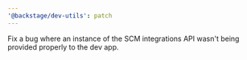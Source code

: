 ```yaml
---
'@backstage/dev-utils': patch
---
```


Fix a bug where an instance of the SCM integrations API wasn't being provided properly to the dev app.
